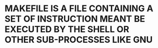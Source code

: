 # **MAKEFILE IS A FILE CONTAINING A SET OF INSTRUCTION MEANT BE EXECUTED BY THE SHELL OR OTHER SUB-PROCESSES LIKE GNU**
